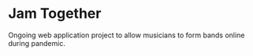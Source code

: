 # Jam Together

Ongoing web application project to allow musicians to form bands online during pandemic.